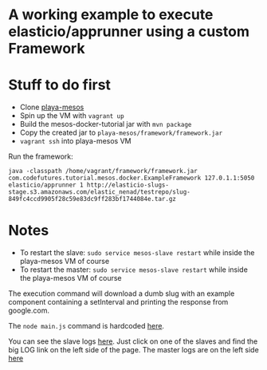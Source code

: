 # A working example to execute elasticio/apprunner using a custom Framework

# Stuff to do first

- Clone [playa-mesos](https://github.com/iznenad/playa-mesos)
- Spin up the VM with `vagrant up`
- Build the mesos-docker-tutorial jar with `mvn package`
- Copy the created jar to `playa-mesos/framework/framework.jar`
- `vagrant ssh` into playa-mesos VM

Run the framework:

    java -classpath /home/vagrant/framework/framework.jar com.codefutures.tutorial.mesos.docker.ExampleFramework 127.0.1.1:5050 elasticio/apprunner 1 http://elasticio-slugs-stage.s3.amazonaws.com/elastic_nenad/testrepo/slug-849fc4ccd9905f28c59e83dc9ff283bf1744084e.tar.gz

# Notes


- To restart the slave: `sudo service mesos-slave restart` while inside the playa-mesos VM of course
- To restart the master: `sudo service mesos-slave restart` while inside the playa-mesos VM of course

The execution command will download a dumb slug with an example component containing a setInterval and printing the response from google.com.

The `node main.js` command is hardcoded [here](https://github.com/iznenad/mesos-docker-tutorial/blob/master/src/main/java/com/codefutures/tutorial/mesos/docker/ExampleScheduler.java#L118).

You can see the slave logs [here](http://10.141.141.10:5050/#/slaves). Just click on one of the slaves and find the big LOG link on the left side of the page.
The master logs are on the left side [here](http://10.141.141.10:5050/#/)
